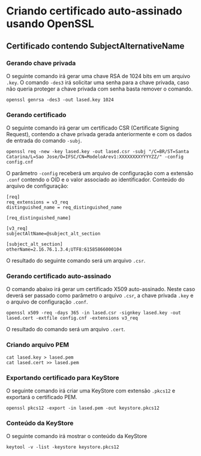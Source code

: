 # Criando certificado auto-assinado usando OpenSSL

## Certificado contendo SubjectAlternativeName

### Gerando chave privada 

O seguinte comando irá gerar uma chave RSA de 1024 bits em um arquivo `.key`.
O comando `-des3` irá solicitar uma senha para a chave privada, caso não queria proteger a chave privada com senha basta remover o comando.


`openssl genrsa -des3 -out lased.key 1024`

### Gerando certificado
O seguinte comando irá gerar um certificado CSR (Certificate Signing Request), contendo a chave privada gerada anteriormente e com os dados de entrada do comando `-subj`.

```
openssl req -new -key lased.key -out lased.csr -subj "/C=BR/ST=Santa Catarina/L=Sao Jose/O=IFSC/CN=ModeloArev1:XXXXXXXXYYYYZZ/" -config config.cnf
```

O parâmetro `-config` receberá um arquivo de configuração com a extensão `.conf` contendo o OID e o valor associado ao identificador.
Conteúdo do arquivo de configuração:

```
[req]
req_extensions = v3_req
distinguished_name = req_distinguished_name

[req_distinguished_name]

[v3_req]
subjectAltName=@subject_alt_section

[subject_alt_section]
otherName=2.16.76.1.3.4;UTF8:61585866000104
```
O resultado do seguinte comando será um arquivo `.csr`.

### Gerando certificado auto-assinado

O comando abaixo irá gerar um certificado X509 auto-assinado. Neste caso deverá ser passado como parâmetro o arquivo `.csr`, a chave privada `.key` e o arquivo de configuração `.conf`.

```
openssl x509 -req -days 365 -in lased.csr -signkey lased.key -out lased.cert -extfile config.cnf -extensions v3_req
```
O resultado do comando será um arquivo `.cert`.

### Criando arquivo PEM

```
cat lased.key > lased.pem
cat lased.cert >> lased.pem
```

### Exportando certificado para KeyStore
O seguinte comando irá criar uma KeyStore com extensão `.pkcs12` e exportará o certificado PEM.

`openssl pkcs12 -export -in lased.pem -out keystore.pkcs12`

### Conteúdo da KeyStore

O seguinte comando irá mostrar o conteúdo da KeyStore

`keytool -v -list -keystore keystore.pkcs12`

